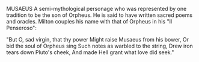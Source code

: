 MUSAEUS
  A semi-mythological personage who was represented by one tradition
  to be the son of Orpheus. He is said to have written sacred poems
  and oracles. Milton couples his name with that of Orpheus in his "Il
  Penseroso":

  "But O, sad virgin, that thy power
  Might raise Musaeus from his bower,
  Or bid the soul of Orpheus sing
  Such notes as warbled to the string,
  Drew iron tears down Pluto's cheek,
  And made Hell grant what love did seek."